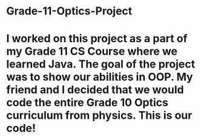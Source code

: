 # Grade-11-Optics-Project
# I worked on this project as a part of my Grade 11 CS Course where we learned Java. The goal of the project was to show our abilities in OOP. My friend and I decided that we would code the entire Grade 10 Optics curriculum from physics. This is our code!
